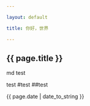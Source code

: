 ```yaml
---

layout: default

title: 你好，世界

---
```


<h2>{{ page.title }}</h2>

<p>   md test</p>
test
#test
##test
<p>{{ page.date | date_to_string }}</p>
